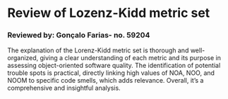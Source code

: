 # Review of Lozenz-Kidd metric set
### Reviewed by: Gonçalo Farias- no. 59204
The explanation of the Lorenz-Kidd metric set is thorough and well-organized, giving a clear understanding of each metric and its purpose in assessing object-oriented software quality.
The identification of potential trouble spots is practical, directly linking high values of NOA, NOO, and NOOM to specific code smells, which adds relevance.
Overall, it’s a comprehensive and insightful analysis.


